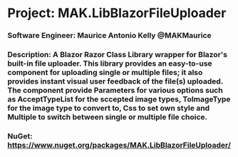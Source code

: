 # Project: MAK.LibBlazorFileUploader
### Software Engineer: Maurice Antonio Kelly @MAKMaurice
### Description: A Blazor Razor Class Library wrapper for Blazor's built-in file uploader. This library provides an easy-to-use component for uploading single or multiple files; it also provides instant visual user feedback of the file(s) uploaded. The component provide Parameters for various options such as AcceptTypeList for the sccepted image types, ToImageType for the image type to convert to, Css to set own style and Multiple to switch between single or multiple file choice.
### NuGet: https://www.nuget.org/packages/MAK.LibBlazorFileUploader/
